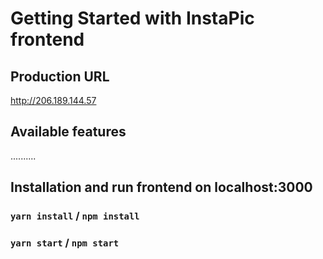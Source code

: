 # Getting Started with InstaPic frontend

## Production URL

http://206.189.144.57

## Available features

..........

## Installation and run frontend on localhost:3000

### `yarn install` / `npm install`

### `yarn start` / `npm start`

